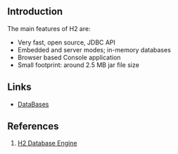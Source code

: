 ## Introduction

The main features of H2 are:

- Very fast, open source, JDBC API
- Embedded and server modes; in-memory databases
- Browser based Console application
- Small footprint: around 2.5 MB jar file size

## Links

- [DataBases](/docs/CS/DB/DB.md?id=MySQL)

## References
1. [H2 Database Engine](https://www.h2database.com/html/main.html)
